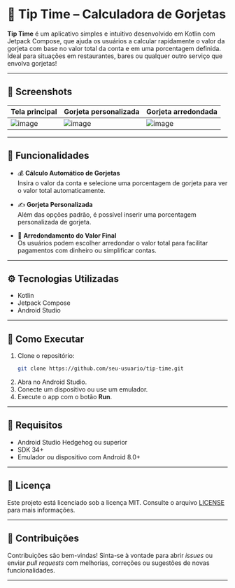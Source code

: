 
# 💸 Tip Time – Calculadora de Gorjetas

**Tip Time** é um aplicativo simples e intuitivo desenvolvido em Kotlin com Jetpack Compose, que ajuda os usuários a calcular rapidamente o valor da gorjeta com base no valor total da conta e em uma porcentagem definida. Ideal para situações em restaurantes, bares ou qualquer outro serviço que envolva gorjetas!

---

## 📱 Screenshots

| Tela principal | Gorjeta personalizada | Gorjeta arredondada |
| ----------------|------------------------| ------------------------|
| ![image](https://github.com/user-attachments/assets/2f48db6b-0763-46ae-9667-0a32e9fe012d) | ![image](https://github.com/user-attachments/assets/9e08f210-3c30-4273-a24e-48d185b798dd) | ![image](https://github.com/user-attachments/assets/4f928784-5bca-493c-84d8-f8ae5e9fe442)|


---

## 🧠 Funcionalidades

- 💰 **Cálculo Automático de Gorjetas**  
  Insira o valor da conta e selecione uma porcentagem de gorjeta para ver o valor total automaticamente.

- ✍️ **Gorjeta Personalizada**  
  Além das opções padrão, é possível inserir uma porcentagem personalizada de gorjeta.

- 🔘 **Arredondamento do Valor Final**  
  Os usuários podem escolher arredondar o valor total para facilitar pagamentos com dinheiro ou simplificar contas.

---

## ⚙️ Tecnologias Utilizadas

- Kotlin
- Jetpack Compose
- Android Studio

---

## 🚀 Como Executar

1. Clone o repositório:
   ```bash
   git clone https://github.com/seu-usuario/tip-time.git
   ```
2. Abra no Android Studio.
3. Conecte um dispositivo ou use um emulador.
4. Execute o app com o botão **Run**.

---

## 📌 Requisitos

- Android Studio Hedgehog ou superior
- SDK 34+
- Emulador ou dispositivo com Android 8.0+

---

## 📝 Licença

Este projeto está licenciado sob a licença MIT. Consulte o arquivo [LICENSE](./LICENSE) para mais informações.

---

## 🙌 Contribuições

Contribuições são bem-vindas! Sinta-se à vontade para abrir *issues* ou enviar *pull requests* com melhorias, correções ou sugestões de novas funcionalidades.

---
